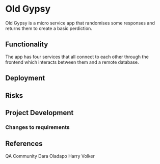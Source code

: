 # Old Gypsy

Old Gypsy is a micro service app that randomises some responses and returns them to create a basic perdiction.

## Functionality

The app has four services that all connect to each other through the frontend which interacts between them and a remote database. 

## Deployment


## Risks

## Project Development

### Changes to requirements

## References

QA Community
Dara Oladapo
Harry Volker